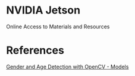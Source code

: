 # NVIDIA Jetson
Online Access to Materials and Resources

# References
[Gender and Age Detection with OpenCV - Models](https://data-flair.training/blogs/python-project-gender-age-detection/)
